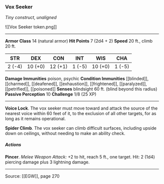### Vox Seeker
_Tiny construct, unaligned_

![[Vox Seeker token.png]]


---

**Armor Class** 14 (natural armor)
**Hit Points** 7 (2d4 + 2)
**Speed** 20 ft., climb 20 ft.

| STR     | DEX     | CON     | INT     | WIS     | CHA     |
|---------|---------|---------|---------|---------|---------|
| 2 (-4) | 10 (+0) | 12 (+1) | 1 (-5) | 10 (+0) | 1 (-5) |

**Damage Immunities** poison, psychic
**Condition Immunities** [[blinded]], [[charmed]], [[deafened]], [[exhaustion]], [[frightened]], [[paralyzed]], [[petrified]], [[poisoned]]
**Senses** blindsight 60 ft. (blind beyond this radius)
**Passive Perception** 10
**Challenge** 1/8 (25 XP)

---

**Voice Lock**. The vox seeker must move toward and attack the source of the nearest voice within 60 feet of it, to the exclusion of all other targets, for as long as it remains operational.

**Spider Climb**. The vox seeker can climb difficult surfaces, including upside down on ceilings, without needing to make an ability check.

##### Actions
**Pincer**. _Melee Weapon Attack:_ +2 to hit, reach 5 ft., one target. Hit: 2 (1d4) piercing damage plus 3 lightning damage.


---

Source: [[EGW]], page 270